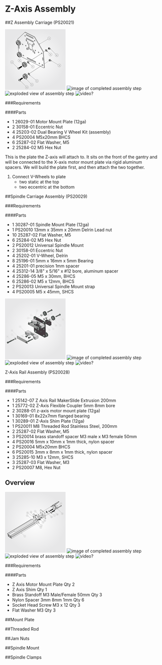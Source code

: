 # Z-Axis Assembly

##Z Assembly Carriage (PS20021)

![exploded view of Z Assembly Carriage](tPictures/PS20021_2.png)  ![image of completed assembly step](http://placehold.it/200x200) ![exploded view of assembly step](http://placehold.it/200x200) ![video?](http://placehold.it/200x200)





###Requirements

####Parts

- 1 26029-01 Motor Mount Plate (12ga)
- 2 30158-01 Eccentric Nut
- 4 25203-02 Dual Bearing V Wheel Kit (assembly)
- 4 PS20004 M5x20mm BHCS
- 6 25287-02 Flat Washer, M5
- 2 25284-02 M5 Hex Nut

This is the plate the Z-axis will attach to. It sits on the front of the gantry and will be connected to the X-axis motor mount plate via rigid aluminum spacers. We will build the plate first, and then attach the two together.

1. Connect V-Wheels to plate
	- two static at the top
	- two eccentric at the bottom


##Spindle Carriage Assembly (PS20029)

###Requirements

####Parts

- 1 30287-01 Spindle Mount Plate (12ga)
- 1 PS20010 13mm x 35mm x 20mm Delrin Lead nut
- 10 25287-02 Flat Washer, M5
- 6 25284-02 M5 Hex Nut
- 2 PS20012 Universal Spindle Mount
- 2 30158-01 Eccentric Nut
- 4 25202-01 V-Wheel, Delrin
- 8 25196-01 5mm x 16mm x 5mm Bearing
- 4 25201-01 precision 1mm spacer
- 4 25312-14 3/8" x 5/16" x #12 bore, aluminum spacer
- 4 25286-05 M5 x 30mm, BHCS
- 6 25286-02 M5 x 12mm, BHCS
- 2 PS20013 Universal Spindle Mount strap
- 4 PS20005 M5 x 45mm, SHCS

![exploded view of Spindle Carriage Assembly](tPictures/PS20029_2.png)  ![image of completed assembly step](http://placehold.it/200x200) ![exploded view of assembly step](http://placehold.it/200x200) ![video?](http://placehold.it/200x200)

Z-Axis Rail Assembly (PS20028)

###Requirements

####Parts

- 1 25142-07 Z Axis Rail MakerSlide Extrusion 200mm
- 1 25772-02 Z-Axis Flexible Coupler 5mm 8mm bore
- 2 30288-01 z-axis motor mount plate (12ga)
- 1 30169-01 8x22x7mm flanged bearing
- 1 30289-01 Z-Axis Shim Plate (12ga)
- 1 PS20011 M8 Threaded Rod Stainless Steel, 200mm
- 2 25287-02 Flat Washer, M5
- 3 PS20014 brass standoff spacer M3 male x M3 female 50mm
- 4 PS20016 5mm x 10mm x 1mm thick,  nylon spacer
- 2 PS20004 M5x20mm BHCS
- 6 PS20015 3mm x 8mm x 1mm thick, nylon spacer
- 3 25285-10 M3 x 12mm, SHCS
- 3 25287-03 Flat Washer, M3
- 2 PS20007 M8, Hex Nut

## Overview
![exploded view of Z-Axis Rail Assembly](tPictures/PS20028_2.png)  ![image of completed assembly step](http://placehold.it/200x200) ![exploded view of assembly step](http://placehold.it/200x200) ![video?](http://placehold.it/200x200)

###Requirements

####Parts

- Z Axis Motor Mount Plate Qty 2
- Z Axis Shim Qty 1
- Brass Standoff M3 Male/Female 50mm Qty 3
- Nylon Spacer 3mm 8mm 1mm Qty 6
- Socket Head Screw M3 x 12 Qty 3
- Flat Washer M3 Qty 3


##Mount Plate

##Threaded Rod

##Jam Nuts

##Spindle Mount

##Spindle Clamps
